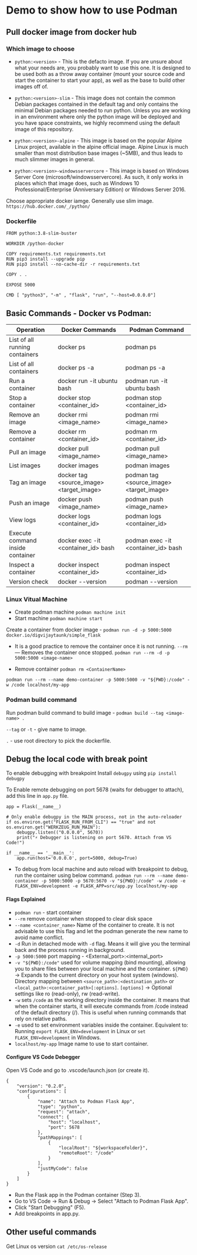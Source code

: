 # Demo to show how to use Podman

## Pull docker image from docker hub

### Which image to choose 

 
* `python:<version>` - This is the defacto image. If you are unsure about what your needs are, you probably want to use this one. It is designed to be used both as a throw away container (mount your source code and start the container to start your app), as well as the base to build other images off of.

* `python:<version>-slim` - This image does not contain the common Debian packages contained in the default tag and only contains the minimal Debian packages needed to run python. Unless you are working in an environment where only the python image will be deployed and you have space constraints, we highly recommend using the default image of this repository.


* `python:<version>-alpine` - This image is based on the popular Alpine Linux project⁠, available in the alpine official image. Alpine Linux is much smaller than most distribution base images (~5MB), and thus leads to much slimmer images in general.

* `python:<version>-windowsservercore` - This image is based on Windows Server Core (microsoft/windowsservercore). As such, it only works in places which that image does, such as Windows 10 Professional/Enterprise (Anniversary Edition) or Windows Server 2016.

Choose appropriate docker iamge. Generally use slim image. 
`https://hub.docker.com/_/python/`


### Dockerfile
```
FROM python:3.8-slim-buster

WORKDIR /python-docker

COPY requirements.txt requirements.txt
RUN pip3 install --upgrade pip
RUN pip3 install --no-cache-dir -r requirements.txt

COPY . .

EXPOSE 5000

CMD [ "python3", "-m" , "flask", "run", "--host=0.0.0.0"]
```



## Basic Commands - Docker vs Podman:
Operation | Docker Commands | Podman Command
|--------| --------| --------|
List of all running containers |	docker ps |		podman ps
List of all containers	 |	docker ps -a	 |	podman ps -a
Run a container	| docker run -it ubuntu bash |	podman run -it ubuntu bash
Stop a container |		docker stop <container_id>	 |	podman stop <container_id>
Remove an image	 |	docker rmi <image_name> |		podman rmi <image_name>
Remove a container	 |	docker rm <container_id> |		podman rm <container_id>
Pull an image |	docker pull <image_name> |		podman pull <image_name>
List images |		docker images	 |	podman images
Tag an image	 |	docker tag <source_image> <target_image> |		podman tag <source_image> <target_image>
Push an image	 |	docker push <image_name>	 |	podman push <image_name>
View logs	 |	docker logs <container_id>	 |	podman logs <container_id>
Execute command inside container	 |	docker exec -it <container_id> bash	 |	podman exec -it <container_id> bash
Inspect a container |		docker inspect <container_id>	 |	podman inspect <container_id>
Version check	 |	docker --version |		podman --version

### Linux Vitual Machine
* Create podman machine `podman machine init`
* Start machine `podman machine start`


Create a container from docker image -
`podman run -d -p 5000:5000 docker.io/digvijaytaunk/simple_flask`

* It is a good practice to remove the container once it is not running. `--rm` — Removes the container once stopped.
`podman run --rm -d -p 5000:5000 <image-name>`

* Remove container `podman rm <ContainerName>`


`podman run --rm --name demo-container -p 5000:5000 -v "${PWD}:/code" -w /code localhost/my-app`

### Podman build command
Run podman build command to build image - `podman build --tag <image-name> .`

`--tag` or `-t` - give name to image.

`.` - use root directory to pick the dockerfile.


## Debug the local code with break point
To enable debugging with breakpoint Install `debugpy` using `pip install debugpy`

To Enable remote debugging on port 5678 (waits for debugger to attach), add this line in `app.py` file.
```
app = Flask(__name__)

# Only enable debugpy in the MAIN process, not in the auto-reloader
if os.environ.get("FLASK_RUN_FROM_CLI") == "true" and not os.environ.get("WERKZEUG_RUN_MAIN"):
    debugpy.listen(("0.0.0.0", 5670))
    print("⚡ Debugger is listening on port 5670. Attach from VS Code!")

if __name__ == '__main__':
    app.run(host='0.0.0.0', port=5000, debug=True)
```

* To debug from local machine and auto reload with breakpoint to debug, run the container using below command.
`podman run --rm --name demo-container -p 5000:5000 -p 5670:5670 -v "${PWD}:/code" -w /code -e FLASK_ENV=development -e FLASK_APP=src/app.py localhost/my-app`

#### Flags Explained
* `podman run` - start container
* `--rm` remove container when stopped to clear disk space
* `--name <container_name>` Name of the container to create. It is not advisable to use this flag and let the podman generate the new name to avoid name conflict.
* `-d` Run in detached mode with `-d` flag. Means it will give you the terminal back and the process running in background.
* `-p 5000:5000` port mapping - <External_port>:<internal_port>
* `-v "${PWD}:/code"` used for volume mapping (bind mounting), allowing you to share files between your local machine and the container. `${PWD}` → Expands to the current directory on your host system (windows). Directory mapping between `<source_path>:<destination_path>` or `<local_path>:<container_path>[:options]`. `[options]` → Optional settings like ro (read-only), rw (read-write).
* `-w` sets `/code` as the working directory inside the container.
It means that when the container starts, it will execute commands from /code instead of the default directory (/). This is useful when running commands that rely on relative paths. 
* `-e` used to set environment variables inside the container. Equivalent to: Running `export FLASK_ENV=development` in Linux or `set FLASK_ENV=development` in Windows.
* `localhost/my-app` Image name to use to start container.

#### Configure VS Code Debegger
Open VS Code and go to .vscode/launch.json (or create it).
```
{
    "version": "0.2.0",
    "configurations": [
        {
            "name": "Attach to Podman Flask App",
            "type": "python",
            "request": "attach",
            "connect": {
                "host": "localhost",
                "port": 5678
            },
            "pathMappings": [
                {
                    "localRoot": "${workspaceFolder}",
                    "remoteRoot": "/code"
                }
            ],
            "justMyCode": false
        }
    ]
}

```
* Run the Flask app in the Podman container (Step 3).
* Go to VS Code → Run & Debug → Select "Attach to Podman Flask App".
* Click "Start Debugging" (F5).
* Add breakpoints in app.py.


## Other useful commands

Get Linux os version `cat /etc/os-release`
